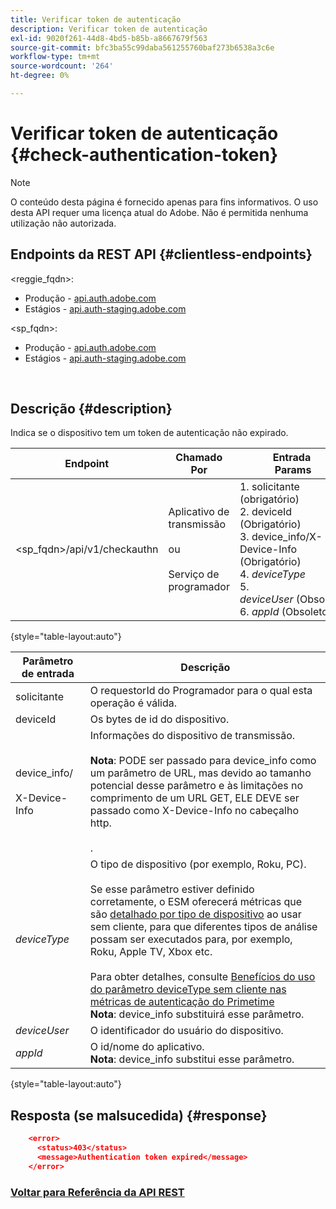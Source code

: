 ```yaml
---
title: Verificar token de autenticação
description: Verificar token de autenticação
exl-id: 9020f261-44d8-4bd5-b85b-a8667679f563
source-git-commit: bfc3ba55c99daba561255760baf273b6538a3c6e
workflow-type: tm+mt
source-wordcount: '264'
ht-degree: 0%

---
```


# Verificar token de autenticação {#check-authentication-token}

>[!NOTE]
>
>O conteúdo desta página é fornecido apenas para fins informativos. O uso desta API requer uma licença atual do Adobe. Não é permitida nenhuma utilização não autorizada.

## Endpoints da REST API {#clientless-endpoints}

&lt;reggie_fqdn>:

* Produção - [api.auth.adobe.com](http://api.auth.adobe.com/)
* Estágios - [api.auth-staging.adobe.com](http://api.auth-staging.adobe.com/)

&lt;sp_fqdn>:

* Produção - [api.auth.adobe.com](http://api.auth.adobe.com/)
* Estágios - [api.auth-staging.adobe.com](http://api.auth-staging.adobe.com/)

</br>

## Descrição {#description}

Indica se o dispositivo tem um token de autenticação não expirado.

| Endpoint | Chamado  </br>Por | Entrada   </br>Params | HTTP  </br>Método | Resposta | HTTP  </br>Resposta |
| --- | --- | --- | --- | --- | --- |
| &lt;sp_fqdn>/api/v1/checkauthn | Aplicativo de transmissão</br></br>ou</br></br>Serviço de programador | 1. solicitante (obrigatório)</br>2.  deviceId (Obrigatório)</br>3.  device_info/X-Device-Info (Obrigatório)</br>4.  _deviceType_ </br>5.  _deviceUser_ (Obsoleto)</br>6.  _appId_ (Obsoleto) | GET | XML ou JSON que contém detalhes de erros, caso não seja bem-sucedido. | 200 - Sucesso   </br>403 - Sem Sucesso |

{style="table-layout:auto"}


| Parâmetro de entrada | Descrição |
| --- | --- |
| solicitante | O requestorId do Programador para o qual esta operação é válida. |
| deviceId | Os bytes de id do dispositivo. |
| device_info/</br></br>X-Device-Info | Informações do dispositivo de transmissão.</br></br>**Nota**: PODE ser passado para device_info como um parâmetro de URL, mas devido ao tamanho potencial desse parâmetro e às limitações no comprimento de um URL GET, ELE DEVE ser passado como X-Device-Info no cabeçalho http. </br></br><!--See the full details in [Passing Device and Connection Information](http://tve.helpdocsonline.com/passing-device-information)(/help/authentication/passing-client-information-device-connection-and-application.md)-->. |
| _deviceType_ | O tipo de dispositivo (por exemplo, Roku, PC).</br></br>Se esse parâmetro estiver definido corretamente, o ESM oferecerá métricas que são [detalhado por tipo de dispositivo](/help/authentication/entitlement-service-monitoring-overview.md#clientless_device_type) ao usar sem cliente, para que diferentes tipos de análise possam ser executados para, por exemplo, Roku, Apple TV, Xbox etc.</br></br>Para obter detalhes, consulte [Benefícios do uso do parâmetro deviceType sem cliente nas métricas de autenticação do Primetime ](/help/authentication/benefits-of-using-the-clientless-devicetype-parameter-in-pass-metrics.md)</br>**Nota**: device_info substituirá esse parâmetro. |
| _deviceUser_ | O identificador do usuário do dispositivo. |
| _appId_ | O id/nome do aplicativo.</br>**Nota**: device_info substitui esse parâmetro. |

{style="table-layout:auto"}


## Resposta (se malsucedida) {#response}

```JSON
    <error>
      <status>403</status>
      <message>Authentication token expired</message>
    </error>
```

### [Voltar para Referência da API REST](/help/authentication/rest-api-reference.md)
